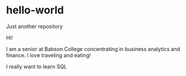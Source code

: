 # hello-world
Just another repository

Hi!

I am a senior at Babson College concentrating in business analytics and finance. 
I love traveling and eating!

I really want to learn SQL